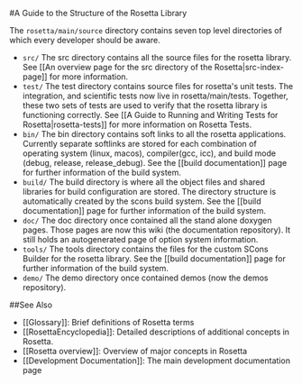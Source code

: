 #A Guide to the Structure of the Rosetta Library

The `rosetta/main/source` directory contains seven top level directories of which every developer should be aware.

-   `src/` The src directory contains all the source files for the rosetta library. See [[An overview page for the src directory of the Rosetta|src-index-page]] for more information.
-   `test/` The test directory contains source files for rosetta's unit tests. The integration, and scientific tests now live in rosetta/main/tests. Together, these two sets of tests are used to verify that the rosetta library is functioning correctly. See [[A Guide to Running and Writing Tests for Rosetta|rosetta-tests]] for more information on Rosetta Tests.
-   `bin/` The bin directory contains soft links to all the rosetta applications. Currently separate softlinks are stored for each combination of operating system (linux, macos), compiler(gcc, icc), and build mode (debug, release, release_debug). See the [[build documentation]] page for further information of the build system.
-   `build/` The build directory is where all the object files and shared libraries for build configuration are stored. The directory structure is automatically created by the scons build system. See the [[build documentation]] page for further information of the build system.
-   `doc/` The doc directory once contained  all the stand alone doxygen pages. Those pages are now this wiki (the documentation repository). It still holds an autogenerated page of option system information.
-   `tools/` The tools directory contains the files for the custom SCons Builder for the rosetta library. See the [[build documentation]] page for further information of the build system.
-   `demo/` The demo directory once contained demos (now the demos repository).

##See Also

* [[Glossary]]: Brief definitions of Rosetta terms
* [[RosettaEncyclopedia]]: Detailed descriptions of additional concepts in Rosetta.
* [[Rosetta overview]]: Overview of major concepts in Rosetta
* [[Development Documentation]]: The main development documentation page